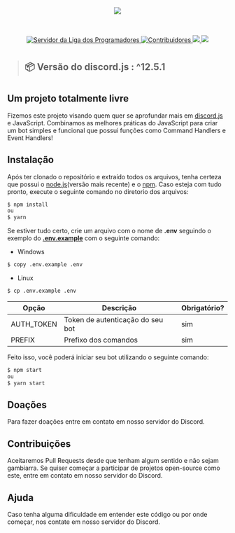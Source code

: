 <div align="center">
  <img src="https://imgur.com/Gr6Ab9t.png"><br>
</div>
<br>
<br>
<p align="center">
  <a href="https://discord.gg/fmnxSYR" target="_blank">
    <img src="https://img.shields.io/discord/366404358440615951?color=%2329C9FC&label=Liga%20dos%20Programadores&logo=discord&logoColor=%2329C9FC&style=flat-square" alt="Servidor da Liga dos Programadores">
  </a>
  <a href="https://github.com/Liga-dos-Programadores/Project-A/network/members" target="_blank">
    <img src="https://img.shields.io/github/contributors/Liga-dos-Programadores/Project-A?color=%2329C9FC&label=Contribuidores&logo=Github&style=flat-square" alt="Contribuidores" />
  </a>
   <a href="https://github.com/Liga-dos-Programadores/Project-A/network/members" alt="Project A forks">
    <img src="https://img.shields.io/github/forks/Liga-dos-Programadores/Project-A?color=%2329C9FC&label=Forks&logo=github&style=flat-square" />
   </a>
   <a href="https://github.com/Liga-dos-Programadores/Project-A/stargazers" alt="Project A stars">
    <img src="https://img.shields.io/github/stars/Liga-dos-Programadores/Project-A?color=%2329C9FC&label=Stars&logo=github&logoColor=github&style=flat-square" />
  </a>
</p>

#

> ## 📦 Versão do discord.js : ^12.5.1

#
## Um projeto totalmente livre

Fizemos este projeto visando quem quer se aprofundar mais em [discord.js](https://discord.js.org/#/) e JavaScript. Combinamos as melhores práticas do JavaScript para criar um bot simples e funcional que possui funções como Command Handlers e Event Handlers!

## Instalação

Após ter clonado o repositório e extraído todos os arquivos, tenha certeza que possui o [node.js](https://nodejs.org/en/)(versão mais recente) e o [npm](https://www.npmjs.com/). Caso esteja com tudo pronto, execute o seguinte comando no diretorio dos arquivos:

```sh
$ npm install
ou
$ yarn
```

Se estiver tudo certo, crie um arquivo com o nome de **.env** seguindo o exemplo do **[.env.example](https://github.com/Liga-dos-Programadores/Project-A/blob/main/.env.example)** com o seguinte comando:

- Windows

```sh
$ copy .env.example .env
```

- Linux 

```sh
$ cp .env.example .env
```

| Opção        | Descrição                        | Obrigatório? |
| ------------ | -------------------------------- | ------------ |
| AUTH_TOKEN   | Token de autenticação do seu bot | sim          |
| PREFIX       | Prefixo dos comandos             | sim          |

Feito isso, você poderá iniciar seu bot utilizando o seguinte comando:

```sh
$ npm start
ou
$ yarn start
```

## Doações

Para fazer doações entre em contato em nosso servidor do Discord.

## Contribuições

Aceitaremos Pull Requests desde que tenham algum sentido e não sejam gambiarra. Se quiser começar a participar de projetos open-source como este, entre em contato em nosso servidor do Discord.

## Ajuda

Caso tenha alguma dificuldade em entender este código ou por onde começar, nos contate em nosso servidor do Discord.
